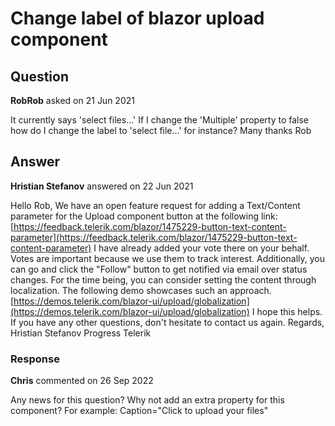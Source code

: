 # Change label of blazor upload component

## Question

**RobRob** asked on 21 Jun 2021

It currently says 'select files...' If I change the 'Multiple' property to false how do I change the label to 'select file...' for instance? Many thanks Rob

## Answer

**Hristian Stefanov** answered on 22 Jun 2021

Hello Rob, We have an open feature request for adding a Text/Content parameter for the Upload component button at the following link: [https://feedback.telerik.com/blazor/1475229-button-text-content-parameter](https://feedback.telerik.com/blazor/1475229-button-text-content-parameter) I have already added your vote there on your behalf. Votes are important because we use them to track interest. Additionally, you can go and click the "Follow" button to get notified via email over status changes. For the time being, you can consider setting the content through localization. The following demo showcases such an approach. [https://demos.telerik.com/blazor-ui/upload/globalization](https://demos.telerik.com/blazor-ui/upload/globalization) I hope this helps. If you have any other questions, don't hesitate to contact us again. Regards, Hristian Stefanov Progress Telerik

### Response

**Chris** commented on 26 Sep 2022

Any news for this question? Why not add an extra property for this component? For example: Caption="Click to upload your files"
